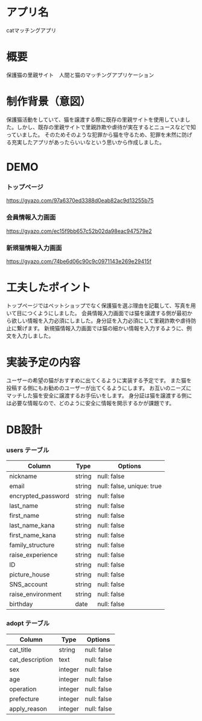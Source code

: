 # アプリ名
catマッチングアプリ
# 概要
保護猫の里親サイト　人間と猫のマッチングアプリケーション
# 制作背景（意図）
保護猫活動をしていて、猫を譲渡する際に既存の里親サイトを使用していました。しかし、既存の里親サイトで里親詐欺や虐待が実在するとニュースなどで知っていました。
そのためそのような犯罪から猫を守るため、犯罪を未然に防げる充実したアプリがあったらいいなという思いから作成しました。
# DEMO
### トップページ
https://gyazo.com/97a6370ed3388d0eab82ac9d13255b75
### 会員情報入力画面
https://gyazo.com/ec15f9bb657c52b02da98eac947579e2
### 新規猫情報入力画面
https://gyazo.com/74be6d06c90c9c0971143e269e29415f
# 工夫したポイント
トップページではペットショップでなく保護猫を選ぶ理由を記載して、写真を用いて目につくようにしました。
会員情報入力画面では猫を譲渡する側が最初から欲しい情報を入力必須にしました。身分証を入力必須にして里親詐欺や虐待防止に繋げます。
新規猫情報入力画面では猫の細かい情報を入力するように、例文を入力しました。
# 実装予定の内容
ユーザーの希望の猫がおすすめに出てくるように実装する予定です。
また猫を投稿する側にもお勧めのユーザーが出てくるようにします。
お互いのニーズにマッチした猫を安全に譲渡するお手伝いをします。
身分証は猫を譲渡する側には必要な情報なので、どのように安全に情報を開示するかが課題です。
# DB設計
### users テーブル

| Column                 | Type   | Options                   |
| ------------------     | ------ | ------------------------- |
| nickname               | string | null: false               |
| email                  | string | null: false, unique: true | 
| encrypted_password     | string | null: false               |
| last_name              | string | null: false               |
| first_name             | string | null: false               |
| last_name_kana         | string | null: false               |
| first_name_kana        | string | null: false               |
| family_structure       | string | null: false               |  
| raise_experience       | string | null: false               |
| ID                     | string | null: false               |
| picture_house          | string | null: false               |
| SNS_account            | string | null: false               |
| raise_environment      | string | null: false               |
| birthday               | date   | null: false               |

### adopt テーブル

| Column               | Type       | Options                 |
| ------               | ------     | ------------            |
| cat_title            | string     | null: false             |
| cat_description      | text       | null: false             |
| sex                  | integer    | null: false             |
| age                  | integer    | null: false             |
| operation            | integer    | null: false             |
| prefecture           | integer    | null: false             |
| apply_reason         | integer    | null: false             |

